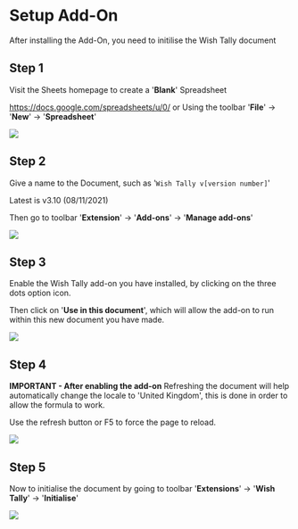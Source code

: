 # Setup Add-On
After installing the Add-On, you need to initilise the Wish Tally document

## Step 1
Visit the Sheets homepage to create a '**Blank**' Spreadsheet

https://docs.google.com/spreadsheets/u/0/
or
Using the toolbar '**File**' -> '**New**' -> '**Spreadsheet**'

<img src="https://raw.github.com/Yippy/wish-tally-sheet/master/images/setup-add-on/step-1-create-blank-spreadsheets.png?sanitize=true">

## Step 2
Give a name to the Document, such as '```Wish Tally v[version number]```'

Latest is v3.10 (08/11/2021)

Then go to toolbar '**Extension**' -> '**Add-ons**' -> '**Manage add-ons**'

<img src="https://raw.github.com/Yippy/wish-tally-sheet/master/images/setup-add-on/step-2-manage-add-on.png?sanitize=true">

## Step 3
Enable the Wish Tally add-on you have installed, by clicking on the three dots option icon.

Then click on '**Use in this document**', which will allow the add-on to run within this new document you have made.

<img src="https://raw.github.com/Yippy/wish-tally-sheet/master/images/setup-add-on/step-3-enable-add-on.png?sanitize=true">

## Step 4
**IMPORTANT - After enabling the add-on**
Refreshing the document will help automatically change the locale to 'United Kingdom', this is done in order to allow the formula to work.

Use the refresh button or F5 to force the page to reload.

<img src="https://raw.github.com/Yippy/wish-tally-sheet/master/images/setup-add-on/step-4-refresh-page.png?sanitize=true">

## Step 5
Now to initialise the document by going to toolbar '**Extensions**' -> '**Wish Tally**' -> '**Initialise**'

<img src="https://raw.github.com/Yippy/wish-tally-sheet/master/images/setup-add-on/step-5-initialise-add-on.png?sanitize=true">